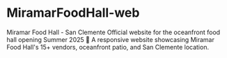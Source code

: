 # MiramarFoodHall-web
Miramar Food Hall - San Clemente Official website for the oceanfront food hall opening Summer 2025  🌊 A responsive website showcasing Miramar Food Hall's 15+ vendors, oceanfront patio, and San Clemente location. 
